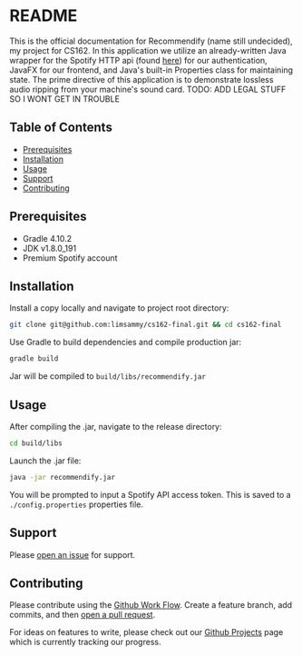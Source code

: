 # README

This is the official documentation for Recommendify (name still undecided), my project for CS162. In this application we utilize an already-written Java wrapper for the Spotify HTTP api (found [here](https://github.com/thelinmichael/spotify-web-api-java)) for our authentication, JavaFX for our frontend, and Java's built-in Properties class for maintaining state. The prime directive of this application is to demonstrate lossless audio ripping from your machine's sound card. TODO: ADD LEGAL STUFF SO I WONT GET IN TROUBLE

## Table of Contents

- [Prerequisites](#prerequisites)
- [Installation](#installation)
- [Usage](#usage)
- [Support](#support)
- [Contributing](#contributing)

## Prerequisites

- Gradle 4.10.2
- JDK v1.8.0_191
- Premium Spotify account

## Installation

Install a copy locally and navigate to project root directory:
```sh
git clone git@github.com:limsammy/cs162-final.git && cd cs162-final
```

Use Gradle to build dependencies and compile production jar:
```sh
gradle build
```

Jar will be compiled to `build/libs/recommendify.jar`

## Usage

After compiling the .jar, navigate to the release directory:
```sh
cd build/libs
```

Launch the .jar file:
```sh
java -jar recommendify.jar
```

You will be prompted to input a Spotify API access token. This is saved to a `./config.properties` properties file.

## Support

Please [open an issue](https://github.com/limsammy/cs162-final/issues) for support.

## Contributing

Please contribute using the [Github Work Flow](https://guides.github.com/introduction/flow/). Create a feature branch, add commits, and then [open a pull request](https://github.com/limsammy/cs162-final/compare/).

For ideas on features to write, please check out our [Github Projects](https://github.com/limsammy/cs162-final/projects/1) page which is currently tracking our progress.
